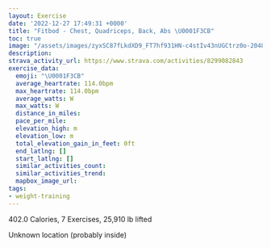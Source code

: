 ```yaml
---
layout: Exercise
date: '2022-12-27 17:49:31 +0000'
title: "Fitbod - Chest, Quadriceps, Back, Abs \U0001F3CB️"
toc: true
image: "/assets/images/zyxSC87fLkdXD9_FT7hf931HN-c4stIv43nUGCtrz0o-2048x1152.jpg.jpeg"
description:
strava_activity_url: https://www.strava.com/activities/8299082843
exercise_data:
  emoji: "\U0001F3CB️"
  average_heartrate: 114.0bpm
  max_heartrate: 114.0bpm
  average_watts: W
  max_watts: W
  distance_in_miles:
  pace_per_mile:
  elevation_high: m
  elevation_low: m
  total_elevation_gain_in_feet: 0ft
  end_latlng: []
  start_latlng: []
  similar_activities_count:
  similar_activities_trend:
  mapbox_image_url:
tags:
- weight-training
---
```


402.0 Calories, 7 Exercises, 25,910 lb lifted

Unknown location (probably inside)
